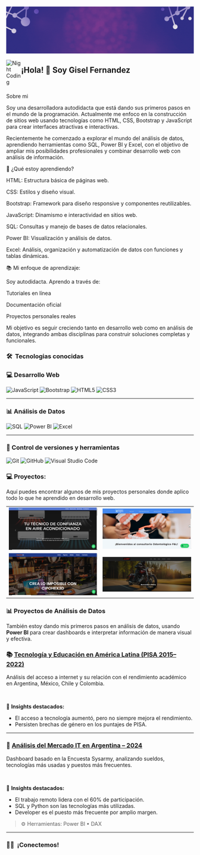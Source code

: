 <p align="center">
 
  <a href=""><img src="Portada G.gif"></a>


<img alt="Night Coding" src="./assets/Hand%20Wave.gif" width='40' align="left"/><h2 align="left">¡Hola! 👋 Soy Gisel Fernandez</h2>

<br>

<!-- ## 👋 &nbsp;Hey there! I'm Gisel Fernandez -->

Sobre mi

Soy una desarrolladora autodidacta que está dando sus primeros pasos en el mundo de la programación. Actualmente me enfoco en la construcción de sitios web usando tecnologías como HTML, CSS, Bootstrap y JavaScript para crear interfaces atractivas e interactivas.

Recientemente he comenzado a explorar el mundo del análisis de datos, aprendiendo herramientas como SQL, Power BI y Excel, con el objetivo de ampliar mis posibilidades profesionales y combinar desarrollo web con análisis de información.

🚀 ¿Qué estoy aprendiendo?

HTML: Estructura básica de páginas web.

CSS: Estilos y diseño visual.

Bootstrap: Framework para diseño responsive y componentes reutilizables.

JavaScript: Dinamismo e interactividad en sitios web.

SQL: Consultas y manejo de bases de datos relacionales.

Power BI: Visualización y análisis de datos.

Excel: Análisis, organización y automatización de datos con funciones y tablas dinámicas.

📚 Mi enfoque de aprendizaje:

Soy autodidacta. Aprendo a través de:

Tutoriales en línea

Documentación oficial

Proyectos personales reales

Mi objetivo es seguir creciendo tanto en desarrollo web como en análisis de datos, integrando ambas disciplinas para construir soluciones completas y funcionales.




### 🛠 &nbsp;Tecnologias conocidas


### 💻 Desarrollo Web

![JavaScript](https://img.shields.io/badge/JavaScript-F7DF1E?style=for-the-badge&logo=javascript&logoColor=black)
![Bootstrap](https://img.shields.io/badge/Bootstrap-7952B3?style=for-the-badge&logo=bootstrap&logoColor=white)
![HTML5](https://img.shields.io/badge/HTML5-E34F26?style=for-the-badge&logo=html5&logoColor=white)
![CSS3](https://img.shields.io/badge/CSS3-1572B6?style=for-the-badge&logo=css3&logoColor=white)

---

### 📊 Análisis de Datos

![SQL](https://img.shields.io/badge/SQL-025E8C?style=for-the-badge&logo=postgresql&logoColor=white)
![Power BI](https://img.shields.io/badge/Power%20BI-F2C811?style=for-the-badge&logo=powerbi&logoColor=black)
![Excel](https://img.shields.io/badge/Excel-217346?style=for-the-badge&logo=microsoft-excel&logoColor=white)

---

### 🧰 Control de versiones y herramientas

![Git](https://img.shields.io/badge/Git-F05032?style=for-the-badge&logo=git&logoColor=white)
![GitHub](https://img.shields.io/badge/GitHub-181717?style=for-the-badge&logo=github&logoColor=white)
![Visual Studio Code](https://img.shields.io/badge/VS%20Code-007ACC?style=for-the-badge&logo=visual-studio-code&logoColor=white)



### 💻 Proyectos:

Aquí puedes encontrar algunos de mis proyectos personales donde aplico todo lo que he aprendido en desarrollo web.

<table>
  <tr>
    <td>
      <a href="https://apexpert.netlify.app/" target="_blank">
        <img src="APExpert.png" alt="Proyecto Aire Acondicionado" width="400x250" >
      </a>
    </td>
    <td>
      <a href="https://consultorioodontologicofl.netlify.app/" target="_blank">
        <img src="Consultorio Odontologico F&L.png" alt="Proyecto Consultorio F&L" width="400x250">
      </a>
    </td>
  </tr>
  <tr>
    <td>
      <a href="https://cipohex3d.netlify.app/" target="_blank">
        <img src="CipoHex3D.png" alt="Proyecto Cipohex3D" width="400x250">
      </a>
    </td>
    <td>
      <a href="https://riderly-motos.netlify.app/" target="_blank">
        <img src="Riderly-Motos.png" alt="Proyecto Ridery" width="400x250">
      </a>
    </td>
  </tr>
</table>

### 📊 Proyectos de Análisis de Datos

También estoy dando mis primeros pasos en análisis de datos, usando **Power BI** para crear dashboards e interpretar información de manera visual y efectiva.

### 📚 [Tecnología y Educación en América Latina (PISA 2015–2022)](./analisis-datos/tecnologia-educacion/README.md)
Análisis del acceso a internet y su relación con el rendimiento académico en Argentina, México, Chile y Colombia.

<img src="" alt="" width="400x250">

🧠 **Insights destacados:**
- El acceso a tecnología aumentó, pero no siempre mejora el rendimiento.
- Persisten brechas de género en los puntajes de PISA.

---

### 💼 [Análisis del Mercado IT en Argentina – 2024](./analisis-datos/mercado-it-argentina/README.md)
Dashboard basado en la Encuesta Sysarmy, analizando sueldos, tecnologías más usadas y puestos más frecuentes.

<img src="" alt="" width="400x250">


🧠 **Insights destacados:**
- El trabajo remoto lidera con el 60% de participación.
- SQL y Python son las tecnologías más utilizadas.
- Developer es el puesto más frecuente por amplio margen.

> ⚙️ Herramientas: Power BI • DAX

---

### 🤝🏻 &nbsp;¡Conectemos!









<p align="center">
 
<a href="https://linkedin.com/in/gisel-fernandez88/" target="blank"><img align="left" src="https://img.shields.io/badge/LinkedIn-0077B5?style=for-the-badge&logo=linkedin&logoColor=white" alt=""/></a>

<a href = "mailto:giselfdz88@gmail.com" target="blank"><img align="center" src="https://img.shields.io/badge/Gmail-D14836?style=for-the-badge&logo=gmail&logoColor=white" alt=""  /></a>
  </p>

   
  
  








